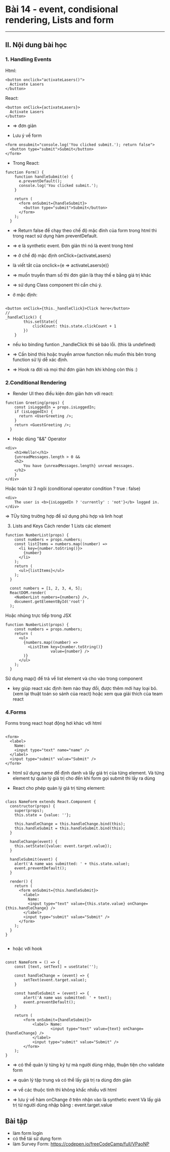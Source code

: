 # Bài 14 - event, condisional rendering, Lists and form

------
## II. Nội dung bài học 
###  1. Handling Events
Html:
```
<button onclick="activateLasers()">
  Activate Lasers
</button>
```


React:

```
<button onClick={activateLasers}>
  Activate Lasers
</button>
```

* => đơn giản

* Lưu ý về form
```
<form onsubmit="console.log('You clicked submit.'); return false">
  <button type="submit">Submit</button>
</form>
```
* Trong React:
```
function Form() {
    function handleSubmit(e) {
      e.preventDefault();
      console.log('You clicked submit.');
    }
  
    return (
      <form onSubmit={handleSubmit}>
        <button type="submit">Submit</button>
      </form>
    );
  }

```
- => Return false để chạy theo chế độ mặc đinh của form trong html thì trong react sử dụng hàm preventDefault. 

- => e là synthetic event. Đơn giản thì nó là event trong html
- => ở chế độ mặc định  onClick={activateLasers} 
- là viết tắt của onclick={e => activateLasers(e)}
- => muốn truyền tham số thì đơn giản là thay thế e bằng giá trị khác

- => sử dụng Class component thì cần chú ý.

- ở mặc định:


```

<button onClick={this._handleClick}>Click here</button>
//
_handleClick() {
        this.setState({
            clickCount: this.state.clickCount + 1
        })
    }

```

- nếu ko binding funtion _handleClick thì sẽ báo lỗi. (this là undefined)

- => Cần bind this hoặc truyền arrow function nếu muốn this bên trong function sử lý dễ xác định.

- => Hook ra đời và mọi thứ đơn giản hơn khi không còn this :)

### 2.Conditional Rendering
- Render UI theo điều kiện đơn giản hơn với react:


```
function Greeting(props) {
    const isLoggedIn = props.isLoggedIn;
    if (isLoggedIn) {
      return <UserGreeting />;
    }
    return <GuestGreeting />;
  }

```
- Hoặc dùng "&&" Operator


```
<div>
    <h1>Hello!</h1>
    {unreadMessages.length > 0 &&
    <h2>
        You have {unreadMessages.length} unread messages.
    </h2>
    }
</div>

```
Hoặc toán tử 3 ngôi (conditional operator condition ? true : false)

```
<div>
    The user is <b>{isLoggedIn ? 'currently' : 'not'}</b> logged in.
</div>

```
=> TÙy từng trường hợp để sử dụng phù hợp và linh hoạt

3. Lists and Keys
Cách render 1 Lists các element


```
function NumberList(props) {
    const numbers = props.numbers;
    const listItems = numbers.map((number) =>
      <li key={number.toString()}>
        {number}
      </li>
    );
    return (
      <ul>{listItems}</ul>
    );
  }
  
  const numbers = [1, 2, 3, 4, 5];
  ReactDOM.render(
    <NumberList numbers={numbers} />,
    document.getElementById('root')
  );

```
Hoặc nhúng trực tiếp trong JSX


```
function NumberList(props) {
    const numbers = props.numbers;
    return (
      <ul>
        {numbers.map((number) =>
          <ListItem key={number.toString()}
                    value={number} />
        )}
      </ul>
    );
  }

```


Sử dụng  map() để trả về list element và cho vào trong component

*  key giúp react xác định item nào thay đổi, được thêm mới hay loại bỏ. (xem lại thuật toán so sánh của react) hoặc xem qua giải thích của team react



### 4.Forms
Forms trong react hoạt động hơi khác với html

```

<form>
  <label>
    Name:
    <input type="text" name="name" />
  </label>
  <input type="submit" value="Submit" />
</form>

```

- html sử dụng name để định danh và lấy giá  trị của từng element. Và từng element tự quản lý giá trị cho đến khi form gọi  submit thì lấy ra dùng

- React cho phép quản lý giá trị từng element:

```

class NameForm extends React.Component {
  constructor(props) {
    super(props);
    this.state = {value: ''};

    this.handleChange = this.handleChange.bind(this);
    this.handleSubmit = this.handleSubmit.bind(this);
  }

  handleChange(event) {
    this.setState({value: event.target.value});
  }

  handleSubmit(event) {
    alert('A name was submitted: ' + this.state.value);
    event.preventDefault();
  }

  render() {
    return (
      <form onSubmit={this.handleSubmit}>
        <label>
          Name:
          <input type="text" value={this.state.value} onChange={this.handleChange} />
        </label>
        <input type="submit" value="Submit" />
      </form>
    );
  }
}


```
- hoặc với hook

```

const NameForm = () => {
    const [text, setText] = useState('');

    const handleChange = (event) => {
        setText(event.target.value);
    }

    const handleSubmit = (event) => {
        alert('A name was submitted: ' + text);
        event.preventDefault();
    }

    return (
        <form onSubmit={handleSubmit}>
            <label> Name:
                    <input type="text" value={text} onChange={handleChange} />
            </label>
            <input type="submit" value="Submit" />
        </form>
    );
}

```


- => có thể quản lý  từng ký tự mà người dùng nhập, thuận tiện cho validate form
- => quản lý tập trung và có thể lấy giá trị ra dùng đơn giản 

- => về các thuộc tính thì không khấc nhiều với html
- => lưu ý về hàm onChange ở trên nhận vào là  synthetic event Và lấy giá trị từ người dùng nhập bằng : event.target.value

## Bài tập 
- làm form login
- có thể tái sử dụng form
- làm Survey Form: https://codepen.io/freeCodeCamp/full/VPaoNP


















